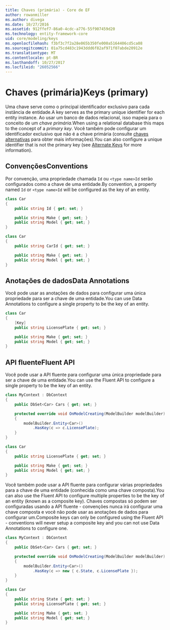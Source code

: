 ```yaml
---
title: Chaves (primária) - Core de EF
author: rowanmiller
ms.author: divega
ms.date: 10/27/2016
ms.assetid: 912ffef7-86a0-4cdc-a776-55f907459d20
ms.technology: entity-framework-core
uid: core/modeling/keys
ms.openlocfilehash: f3bf3c7f2a28e065b350fe000a5164406cd5ca08
ms.sourcegitcommit: 01a75cd483c1943ddd6f82af971f07abde20912e
ms.translationtype: MT
ms.contentlocale: pt-BR
ms.lasthandoff: 10/27/2017
ms.locfileid: "26052566"
---
```

# <a name="keys-primary"></a><span data-ttu-id="5867d-102">Chaves (primária)</span><span class="sxs-lookup"><span data-stu-id="5867d-102">Keys (primary)</span></span>

<span data-ttu-id="5867d-103">Uma chave serve como o principal identificador exclusivo para cada instância de entidade.</span><span class="sxs-lookup"><span data-stu-id="5867d-103">A key serves as the primary unique identifier for each entity instance.</span></span> <span data-ttu-id="5867d-104">Ao usar um banco de dados relacional, isso mapeia para o conceito de um *chave primária*.</span><span class="sxs-lookup"><span data-stu-id="5867d-104">When using a relational database this maps to the concept of a *primary key*.</span></span> <span data-ttu-id="5867d-105">Você também pode configurar um identificador exclusivo que não é a chave primária (consulte [chaves alternativas](alternate-keys.md) para obter mais informações).</span><span class="sxs-lookup"><span data-stu-id="5867d-105">You can also configure a unique identifier that is not the primary key (see [Alternate Keys](alternate-keys.md) for more information).</span></span>

## <a name="conventions"></a><span data-ttu-id="5867d-106">Convenções</span><span class="sxs-lookup"><span data-stu-id="5867d-106">Conventions</span></span>

<span data-ttu-id="5867d-107">Por convenção, uma propriedade chamada `Id` ou `<type name>Id` serão configurados como a chave de uma entidade.</span><span class="sxs-lookup"><span data-stu-id="5867d-107">By convention, a property named `Id` or `<type name>Id` will be configured as the key of an entity.</span></span>

<!-- [!code-csharp[Main](samples/core/Modeling/Conventions/Samples/KeyId.cs?highlight=3)] -->
``` csharp
class Car
{
    public string Id { get; set; }

    public string Make { get; set; }
    public string Model { get; set; }
}
```

<!-- [!code-csharp[Main](samples/core/Modeling/Conventions/Samples/KeyTypeNameId.cs?highlight=3)] -->
``` csharp
class Car
{
    public string CarId { get; set; }

    public string Make { get; set; }
    public string Model { get; set; }
}
```

## <a name="data-annotations"></a><span data-ttu-id="5867d-108">Anotações de dados</span><span class="sxs-lookup"><span data-stu-id="5867d-108">Data Annotations</span></span>

<span data-ttu-id="5867d-109">Você pode usar as anotações de dados para configurar uma única propriedade para ser a chave de uma entidade.</span><span class="sxs-lookup"><span data-stu-id="5867d-109">You can use Data Annotations to configure a single property to be the key of an entity.</span></span>

<!-- [!code-csharp[Main](samples/core/Modeling/DataAnnotations/Samples/KeySingle.cs?highlight=3,4)] -->
``` csharp
class Car
{
    [Key]
    public string LicensePlate { get; set; }

    public string Make { get; set; }
    public string Model { get; set; }
}
```

## <a name="fluent-api"></a><span data-ttu-id="5867d-110">API fluente</span><span class="sxs-lookup"><span data-stu-id="5867d-110">Fluent API</span></span>

<span data-ttu-id="5867d-111">Você pode usar a API fluente para configurar uma única propriedade para ser a chave de uma entidade.</span><span class="sxs-lookup"><span data-stu-id="5867d-111">You can use the Fluent API to configure a single property to be the key of an entity.</span></span>

<!-- [!code-csharp[Main](samples/core/Modeling/FluentAPI/Samples/KeySingle.cs?highlight=7,8)] -->
``` csharp
class MyContext : DbContext
{
    public DbSet<Car> Cars { get; set; }

    protected override void OnModelCreating(ModelBuilder modelBuilder)
    {
        modelBuilder.Entity<Car>()
            .HasKey(c => c.LicensePlate);
    }
}

class Car
{
    public string LicensePlate { get; set; }

    public string Make { get; set; }
    public string Model { get; set; }
}
```

<span data-ttu-id="5867d-112">Você também pode usar a API fluente para configurar várias propriedades para a chave de uma entidade (conhecida como uma chave composta).</span><span class="sxs-lookup"><span data-stu-id="5867d-112">You can also use the Fluent API to configure multiple properties to be the key of an entity (known as a composite key).</span></span> <span data-ttu-id="5867d-113">Chaves compostas só podem ser configuradas usando a API fluente - convenções nunca irá configurar uma chave composta e você não pode usar as anotações de dados para configurar um.</span><span class="sxs-lookup"><span data-stu-id="5867d-113">Composite keys can only be configured using the Fluent API - conventions will never setup a composite key and you can not use Data Annotations to configure one.</span></span>

<!-- [!code-csharp[Main](samples/core/Modeling/FluentAPI/Samples/KeyComposite.cs?highlight=7,8)] -->
``` csharp
class MyContext : DbContext
{
    public DbSet<Car> Cars { get; set; }

    protected override void OnModelCreating(ModelBuilder modelBuilder)
    {
        modelBuilder.Entity<Car>()
            .HasKey(c => new { c.State, c.LicensePlate });
    }
}

class Car
{
    public string State { get; set; }
    public string LicensePlate { get; set; }

    public string Make { get; set; }
    public string Model { get; set; }
}
```
